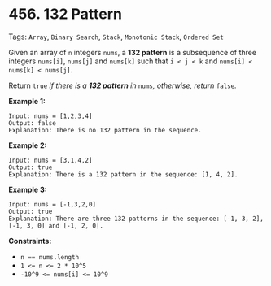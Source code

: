# 456. 132 Pattern

Tags: `Array`, `Binary Search`, `Stack`, `Monotonic Stack`, `Ordered Set`

Given an array of `n` integers `nums`, a **132 pattern** is a subsequence of three integers `nums[i]`, `nums[j]` and `nums[k]` such that `i < j < k` and `nums[i] < nums[k] < nums[j]`.

Return `true` _if there is a **132 pattern** in_ `nums`_, otherwise, return_ `false`_._

**Example 1:**

```
Input: nums = [1,2,3,4]
Output: false
Explanation: There is no 132 pattern in the sequence.
```

**Example 2:**

```
Input: nums = [3,1,4,2]
Output: true
Explanation: There is a 132 pattern in the sequence: [1, 4, 2].
```

**Example 3:**

```
Input: nums = [-1,3,2,0]
Output: true
Explanation: There are three 132 patterns in the sequence: [-1, 3, 2], [-1, 3, 0] and [-1, 2, 0].
```

**Constraints:**

*   `n == nums.length`
*   `1 <= n <= 2 * 10^5`
*   `-10^9 <= nums[i] <= 10^9`